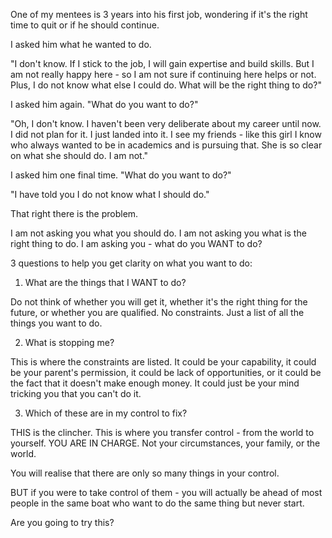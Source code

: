 One of my mentees is 3 years into his first job, wondering if it's the right time to quit or if he should continue.

I asked him what he wanted to do.

"I don't know. If I stick to the job, I will gain expertise and build skills.
But I am not really happy here - so I am not sure if continuing here helps or not.
Plus, I do not know what else I could do. What will be the right thing to do?"

I asked him again.
"What do you want to do?"

"Oh, I don't know. I haven't been very deliberate about my career until now.
I did not plan for it. I just landed into it.
I see my friends - like this girl I know who always wanted to be in academics and is pursuing that. She is so clear on what she should do.
I am not."

I asked him one final time.
"What do you want to do?"

"I have told you I do not know what I should do."

That right there is the problem.

I am not asking you what you should do.
I am not asking you what is the right thing to do.
I am asking you - what do you WANT to do?

3 questions to help you get clarity on what you want to do:

1. What are the things that I WANT to do?​

Do not think of whether you will get it, whether it's the right thing for the future, or whether you are qualified.
No constraints.
Just a list of all the things you want to do.

2. What is stopping me?​

This is where the constraints are listed.
It could be your capability, it could be your parent's permission, it could be lack of opportunities, or it could be the fact that it doesn't make enough money.
It could just be your mind tricking you that you can't do it.

3. Which of these are in my control to fix?​

THIS is the clincher.
This is where you transfer control - from the world to yourself.
YOU ARE IN CHARGE.
Not your circumstances, your family, or the world.

You will realise that there are only so many things in your control.

BUT if you were to take control of them - you will actually be ahead of most people in the same boat who want to do the same thing but never start.

Are you going to try this?
